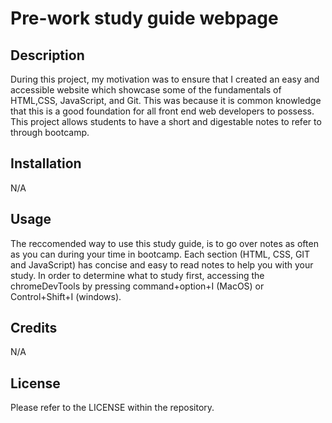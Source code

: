 # Pre-work study guide webpage

## Description

During this project, my motivation was to ensure that I created an easy and accessible website which showcase some of the fundamentals of HTML,CSS, JavaScript, and Git. This was because it is common knowledge that this is a good foundation for all front end web developers to possess. This project allows students to have a short and digestable notes to refer to through bootcamp.


## Installation

N/A

## Usage

The reccomended way to use this study guide, is to go over notes as often as you can during your time in bootcamp. Each section (HTML, CSS, GIT and JavaScript) has concise and easy to read notes to help you with your study.
In order to determine what to study first, accessing the chromeDevTools by pressing command+option+I (MacOS) or Control+Shift+I (windows).

## Credits

N/A

## License

Please refer to the LICENSE within the repository.



